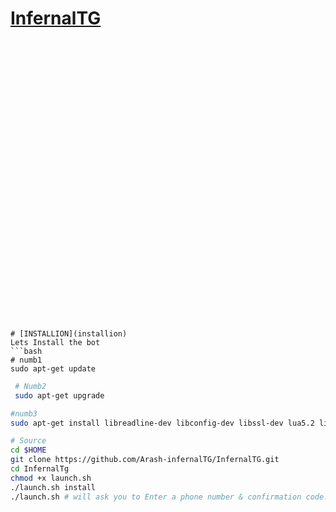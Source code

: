 # [InfernalTG](https://telegram.me/TeleInfernal) 

```[best anti spam bot]

































# [INSTALLION](installion)
Lets Install the bot
```bash
# numb1
sudo apt-get update
```


```bash
 # Numb2
 sudo apt-get upgrade
```


```bash
#numb3
sudo apt-get install libreadline-dev libconfig-dev libssl-dev lua5.2 liblua5.2-dev libevent-dev make unzip git redis-server g++ libjansson-dev libpython-dev expat libexpat1-dev
```

```bash
# Source
cd $HOME
git clone https://github.com/Arash-infernalTG/InfernalTG.git
cd InfernalTg
chmod +x launch.sh
./launch.sh install
./launch.sh # will ask you to Enter a phone number & confirmation code.
```

